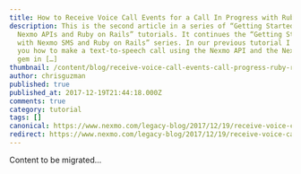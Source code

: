 ```yaml
---
title: How to Receive Voice Call Events for a Call In Progress with Ruby on Rails
description: This is the second article in a series of “Getting Started with
  Nexmo APIs and Ruby on Rails” tutorials. It continues the “Getting Started
  with Nexmo SMS and Ruby on Rails” series. In our previous tutorial I showed
  you how to make a text-to-speech call using the Nexmo API and the Nexmo Ruby
  gem in […]
thumbnail: /content/blog/receive-voice-call-events-call-progress-ruby-rails-dr/ror-receiving-call-events.png
author: chrisguzman
published: true
published_at: 2017-12-19T21:44:18.000Z
comments: true
category: tutorial
tags: []
canonical: https://www.nexmo.com/legacy-blog/2017/12/19/receive-voice-call-events-call-progress-ruby-rails-dr
redirect: https://www.nexmo.com/legacy-blog/2017/12/19/receive-voice-call-events-call-progress-ruby-rails-dr
---
```


Content to be migrated...
